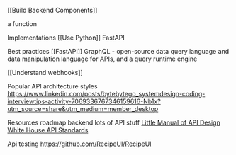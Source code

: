 [[Build Backend Components]]

a function

Implementations
[[Use Python]] FastAPI 

Best practices
[[FastAPI]]
GraphQL - open-source data query language and data manipulation language for APIs, and a query runtime engine

[[Understand webhooks]]

Popular API architecture styles
https://www.linkedin.com/posts/bytebytego_systemdesign-coding-interviewtips-activity-7069336767346159616-Nb1x?utm_source=share&utm_medium=member_desktop

Resources
roadmap backend lots of API stuff
[Little Manual of API Design](https://www.cs.vu.nl/~jbe248/api-design.pdf)
[White House API Standards](https://github.com/WhiteHouse/api-standards)

Api testing
https://github.com/RecipeUI/RecipeUI